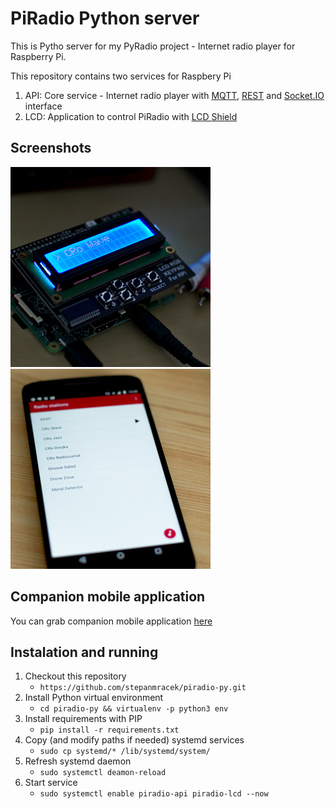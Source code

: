 # PiRadio Python server

This is Pytho server for my PyRadio project - Internet radio player for Raspberry Pi.

This repository contains two services for Raspbery Pi
1. API: Core service - Internet radio player with [MQTT](http://mqtt.org/), [REST](https://en.wikipedia.org/wiki/Representational_state_transfer) and [Socket.IO](https://socket.io/) interface
2. LCD: Application to control PiRadio with [LCD Shield](https://www.adafruit.com/product/1110)

## Screenshots

![Raspberry Pi with LCD shield](piradio.jpg)
![Companion mobile app](android.jpg)

## Companion mobile application

You can grab companion mobile application [here](https://github.com/stepanmracek/piradio-io)


## Instalation and running
1. Checkout this repository
   - `https://github.com/stepanmracek/piradio-py.git`
2. Install Python virtual environment
   - `cd piradio-py && virtualenv -p python3 env`
3. Install requirements with PIP
   - `pip install -r requirements.txt`
4. Copy (and modify paths if needed) systemd services
   - `sudo cp systemd/* /lib/systemd/system/`
5. Refresh systemd daemon
   - `sudo systemctl deamon-reload`
5. Start service
   - `sudo systemctl enable piradio-api piradio-lcd --now`
